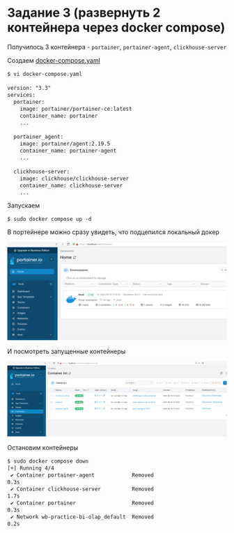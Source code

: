 # Задание 3 (развернуть 2 контейнера через docker compose)

Получилось 3 контейнера - `portainer`, `portainer-agent`, `clickhouse-server`

Создаем [docker-compose.yaml](./docker-compose.yaml)

```
$ vi docker-compose.yaml

version: "3.3"
services:
  portainer:
    image: portainer/portainer-ce:latest
    container_name: portainer
    ...
    
  portainer_agent:
    image: portainer/agent:2.19.5
    container_name: portainer-agent
    ...
    
  clickhouse-server:
    image: clickhouse/clickhouse-server
    container_name: clickhouse-server
    ...
```

Запускаем

```
$ sudo docker compose up -d
```

В портейнере можно сразу увидеть, что подцепился локальный докер

![Portainer local docker](./img/portainer_local_docker.png)

И посмотреть запущенные контейнеры

![Portainer agent](./img/portainer_agent.png)

Остановим контейнеры

```
$ sudo docker compose down
[+] Running 4/4
 ✔ Container portainer-agent            Removed                                                                                             0.3s 
 ✔ Container clickhouse-server          Removed                                                                                             1.7s 
 ✔ Container portainer                  Removed                                                                                             0.3s 
 ✔ Network wb-practice-bi-olap_default  Removed                                                                                             0.2s
```
